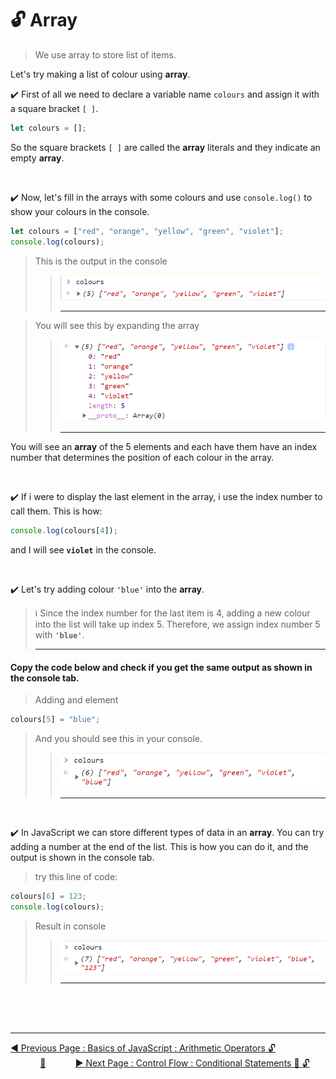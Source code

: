 # :unlock: Array

> We use array to store list of items.

Let's try making a list of colour using **array**.

:heavy_check_mark: First of all we need to declare a variable name `colours` and assign it with a square bracket `[ ]`.

```javascript
let colours = [];
```

So the square brackets `[ ]` are called the **array** literals and they indicate an empty **array**.

<br>

:heavy_check_mark: Now, let's fill in the arrays with some colours and use `console.log()` to show your colours in the console.

```javascript
let colours = ["red", "orange", "yellow", "green", "violet"];
console.log(colours);
```

> This is the output in the console
>
> > ![](../.gitbook/assets/image%20%285%29.png)
> > <br><hr>

> You will see this by expanding the array
>
> > ![](../.gitbook/assets/image%20%2813%29.png)
> > <br><hr>

You will see an **array** of the 5 elements and each have them have an index number that determines the position of each colour in the array.

<br>

:heavy_check_mark: If i were to display the last element in the array, i use the index number to call them. This is how:

```javascript
console.log(colours[4]);
```

and I will see **`violet`** in the console.

<br>

:heavy_check_mark: Let's try adding colour `'blue'` into the **array**.

> :information_source: Since the index number for the last item is 4, adding a new colour into the list will take up index 5. Therefore, we assign index number 5 with **`'blue'`**.
> <br><hr>

#### Copy the code below and check if you get the same output as shown in the console tab.

> Adding and element

```javascript
colours[5] = "blue";
```

> And you should see this in your console.
>
> > ![](../.gitbook/assets/image%20%287%29.png)
> > <br><hr>

<br>

:heavy_check_mark: In JavaScript we can store different types of data in an **array**. You can try adding a number at the end of the list. This is how you can do it, and the output is shown in the console tab.

> try this line of code:

```javascript
colours[6] = 123;
console.log(colours);
```

> Result in console
>
> > ![](../.gitbook/assets/image%20%2811%29.png)
> > <br><hr>

<br><br><br>

<hr>

[:arrow_backward: Previous Page : Basics of JavaScript : Arithmetic Operators :unlock:](arithmetic-operators.md) &nbsp;&nbsp;&nbsp;&nbsp;&nbsp;&nbsp;&nbsp;&nbsp;&nbsp;&nbsp;&nbsp;&nbsp;[:house_with_garden:](../README.md)&nbsp;&nbsp;&nbsp;&nbsp;&nbsp;&nbsp;&nbsp;&nbsp;&nbsp;&nbsp;&nbsp; [:arrow_forward: Next Page : Control Flow : Conditional Statements :triangular_flag_on_post: :unlock:](../control-flow/conditional-statements/README.md)
